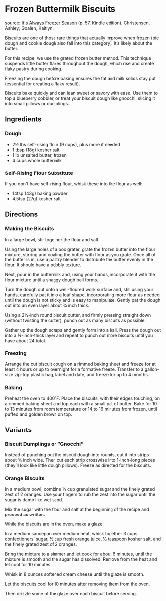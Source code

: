 # Frozen Buttermilk Biscuits

source: [It's Always Freezer Season](https://ac-restaurants.myshopify.com/products/its-always-freezer-season-cookbook) (p. 57, Kindle edition). Christensen, Ashley; Goalen, Kaitlyn.

Biscuits are one of those rare things that actually improve when frozen (pie dough and cookie dough also fall into this category).
It’s likely about the butter.

For this recipe, we use the grated frozen butter method.
This technique suspends little butter flakes throughout the dough, which rise and create flaky pastry during cooking.

Freezing the dough before baking ensures the fat and milk solids stay put (essential for creating a flaky result).

Biscuits bake quickly and can lean sweet or savory with ease.
Use them to top a blueberry cobbler, or treat your biscuit dough like gnocchi, slicing it into small pillows or dumplings.

## Ingredients

### Dough

* 2½ lbs self-rising flour (9 cups), plus more if needed
* 1 tbsp (18g) kosher salt
* 1 lb unsalted butter, frozen
* 4 cups whole buttermilk

### Self-Rising Flour Substitute

If you don't have self-rising flour, whisk these into the flour as well:

* 14tsp (43g) baking powder
* 4.5tsp (27g) kosher salt

## Directions

### Making the Biscuits

In a large bowl, stir together the flour and salt.

Using the large holes of a box grater, grate the frozen butter into the flour mixture, stirring and coating the butter with flour as you grate.
Once all of the butter is in, use a pastry blender to distribute the butter evenly in the flour.
It should have a pebbly texture.

Next, pour in the buttermilk and, using your hands, incorporate it with the flour mixture until a shaggy dough ball forms.

Turn the dough out onto a well-floured work surface and, still using your hands, carefully pat it into a loaf shape, incorporating more flour as needed until the dough is not sticky and is easy to manipulate.
Gently pat the dough out into an even layer about ¾ inch thick.

Using a 2½-inch round biscuit cutter, and firmly pressing straight down (without twisting the cutter), punch out as many biscuits as possible.

Gather up the dough scraps and gently form into a ball.
Press the dough out into a ¾-inch-thick layer and repeat to punch out more biscuits until you have about 24 total.

### Freezing

Arrange the cut biscuit dough on a rimmed baking sheet and freeze for at least 4 hours or up to overnight for a formative freeze.
Transfer to a gallon-size zip-top plastic bag, label and date, and freeze for up to 4 months.

### Baking

Preheat the oven to 400°F.
Place the biscuits, with their edges touching, on a rimmed baking sheet and top each with a small pat of butter.
Bake for 10 to 13 minutes from room temperature or 14 to 16 minutes from frozen, until puffed and golden brown on top.

## Variants

### Biscuit Dumplings or “Gnocchi”

Instead of punching out the biscuit dough into rounds, cut it into strips about ¾ inch wide.
Then cut each strip crosswise into 1-inch-long pieces (they’ll look like little dough pillows).
Freeze as directed for the biscuits.

### Orange Biscuits

In a medium bowl, combine ½ cup granulated sugar and the finely grated zest of 2 oranges.
Use your fingers to rub the zest into the sugar until the sugar is damp like wet sand.

Mix the sugar with the flour and salt at the beginning of the recipe and proceed as written.

While the biscuits are in the oven, make a glaze:

In a medium saucepan over medium heat, whisk together 3 cups confectioners’ sugar, ½ cup fresh orange juice, ½ teaspoon kosher salt, and the finely grated zest of 2 oranges.

Bring the mixture to a simmer and let cook for about 6 minutes, until the mixture is smooth and the sugar has dissolved.
Remove from the heat and let cool for 10 minutes.

Whisk in 8 ounces softened cream cheese until the glaze is smooth.

Let the biscuits cool for 10 minutes after removing them from the oven.

Then drizzle some of the glaze over each biscuit before serving.

